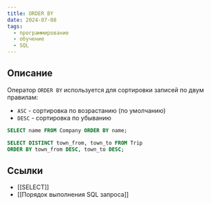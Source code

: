 ```yaml
---
title: ORDER BY
date: 2024-07-08
tags:
  - программирование
  - обучение
  - SQL
---
```


## Описание
Оператор `ORDER BY` используется для сортировки записей по двум правилам:
- `ASC` - сортировка по возрастанию (по умолчанию)
- `DESC` - сортировка по убыванию

```sql
SELECT name FROM Company ORDER BY name;
```

```sql
SELECT DISTINCT town_from, town_to FROM Trip
ORDER BY town_from DESC, town_to DESC;
```

## Ссылки
- [[SELECT]]
- [[Порядок выполнения SQL запроса]]
